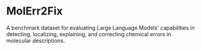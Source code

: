 # MolErr2Fix
A benchmark dataset for evaluating Large Language Models' capabilities in detecting, localizing, explaining, and correcting chemical errors in molecular descriptions.
